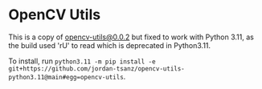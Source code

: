 # OpenCV Utils
This is a copy of opencv-utils@0.0.2 but fixed to work with Python 3.11, as the build used 'rU' to read which is deprecated in Python3.11. 

To install, run `python3.11 -m pip install -e git+https://github.com/jordan-tsanz/opencv-utils-python3.11@main#egg=opencv-utils`.
